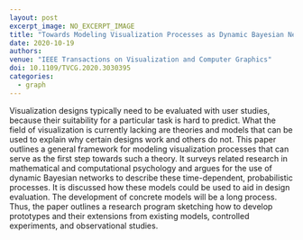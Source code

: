 ```yaml
---
layout: post
excerpt_image: NO_EXCERPT_IMAGE
title: "Towards Modeling Visualization Processes as Dynamic Bayesian Networks"
date: 2020-10-19
authors: 
venue: "IEEE Transactions on Visualization and Computer Graphics"
doi: 10.1109/TVCG.2020.3030395
categories:
  - graph
---
```

Visualization designs typically need to be evaluated with user studies, because their suitability for a particular task is hard to predict. What the field of visualization is currently lacking are theories and models that can be used to explain why certain designs work and others do not. This paper outlines a general framework for modeling visualization processes that can serve as the first step towards such a theory. It surveys related research in mathematical and computational psychology and argues for the use of dynamic Bayesian networks to describe these time-dependent, probabilistic processes. It is discussed how these models could be used to aid in design evaluation. The development of concrete models will be a long process. Thus, the paper outlines a research program sketching how to develop prototypes and their extensions from existing models, controlled experiments, and observational studies.
